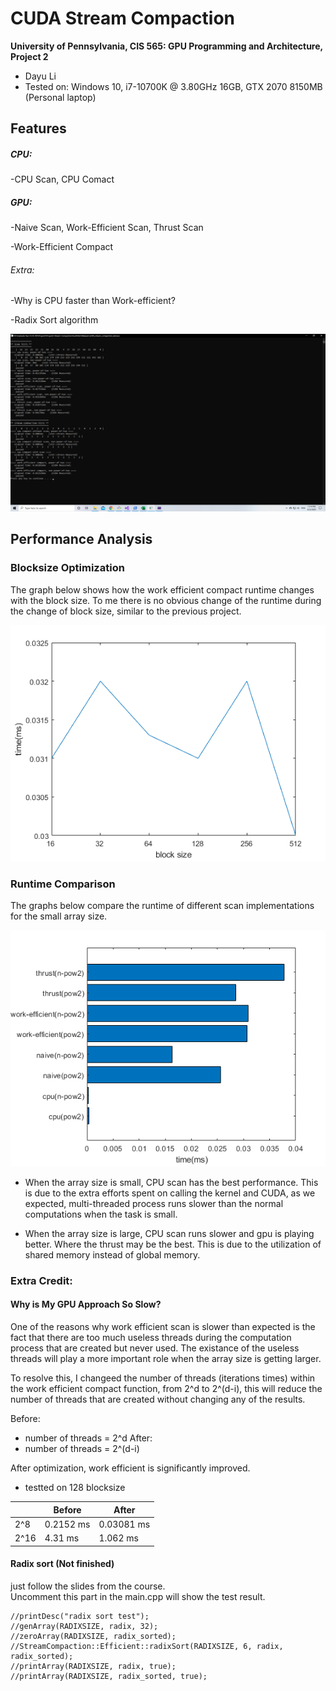CUDA Stream Compaction
======================

**University of Pennsylvania, CIS 565: GPU Programming and Architecture, Project 2**

* Dayu Li
* Tested on: Windows 10, i7-10700K @ 3.80GHz 16GB, GTX 2070 8150MB (Personal laptop)

## Features

##### CPU: 

-CPU Scan, CPU Comact  

##### GPU: 

-Naive Scan, Work-Efficient Scan, Thrust Scan  

-Work-Efficient Compact

###### Extra:

-Why is CPU faster than Work-efficient?

-Radix Sort algorithm

![](img/1.png)
## Performance Analysis
### Blocksize Optimization
The graph below shows how the work efficient compact runtime changes with the block size. To me there is no obvious change of the runtime during the change of block size, similar to the previous project.  

![](img/2.png)

### Runtime Comparison
The graphs below compare the runtime of different scan implementations for the small array size.  

![](img/3.png)
 - When the array size is small, CPU scan has the best performance. This is due to the extra efforts spent on calling the kernel and CUDA, as we expected, multi-threaded process runs slower than the normal computations when the task is small.   
 
 - When the array size is large, CPU scan runs slower and gpu is playing better. Where the thrust may be the best. This is due to the utilization of shared memory instead of global memory.  
### Extra Credit: 
#### Why is My GPU Approach So Slow?
One of the reasons why work efficient scan is slower than expected is the fact that there are too much useless threads during the computation process that are created but never used. The existance of the useless threads will play a more important role when the array size is getting larger.  

To resolve this, I changeed the number of threads (iterations times) within the work efficient compact function, from 2^d to 2^(d-i), this will reduce the number of threads that are created without changing any of the results.  

Before:
 - number of threads = 2^d
After:
 - number of threads = 2^(d-i)

After optimization, work efficient is significantly improved.  
 - testted on 128 blocksize
 
 ||Before| After
|--|--|--|
|2^8|0.2152 ms|0.03081 ms|
|2^16|4.31 ms|1.062 ms|

#### Radix sort (Not finished)

just follow the slides from the course.  
Uncomment this part in the main.cpp will show the test result.  
```
//printDesc("radix sort test");
//genArray(RADIXSIZE, radix, 32);
//zeroArray(RADIXSIZE, radix_sorted);
//StreamCompaction::Efficient::radixSort(RADIXSIZE, 6, radix, radix_sorted);
//printArray(RADIXSIZE, radix, true);
//printArray(RADIXSIZE, radix_sorted, true);
```
